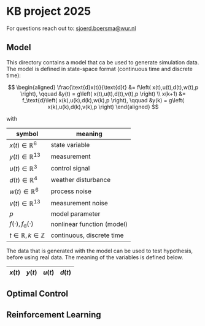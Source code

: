 # KB project 2025

For questions reach out to: sjoerd.boersma@wur.nl


## Model 
This directory contains a model that ca be used to generate simulation data. The model is defined in state-space format (continuous time and discrete time):

$$
\begin{aligned}
\frac{\text{d}x(t)}{\text{d}t} &= f\left( x(t),u(t),d(t),w(t),p \right), \qquad  &y(t) = g\left( x(t),u(t),d(t),v(t),p \right) \\
x(k+1) &= f_\text{d}\left( x(k),u(k),d(k),w(k),p \right), \qquad &y(k) = g\left( x(k),u(k),d(k),v(k),p \right)
\end{aligned}
$$

with

symbol|meaning
---|---
$x(t) \in \mathbb{R}^6$|state variable
$y(t) \in \mathbb{R}^{13}$|measurement
$u(t) \in \mathbb{R}^3$|control signal
$d(t) \in \mathbb{R}^4$|weather disturbance
$w(t)\in \mathbb{R}^6$|process noise 
$v(t)\in \mathbb{R}^{13}$|measurement noise
$p$|model parameter
$f(\cdot),f_\text{d}(\cdot)$|nonlinear function (model)
$t \in \mathbb{R},k \in \mathbb{Z}$|continuous, discrete time

The data that is generated with the model can be used to test hypothesis, before using real data. The meaning of the variables is defined below.

$x(t)$|$y(t)$|$u(t)$|$d(t)$
---|---|---|---

## Optimal Control


## Reinforcement Learning

